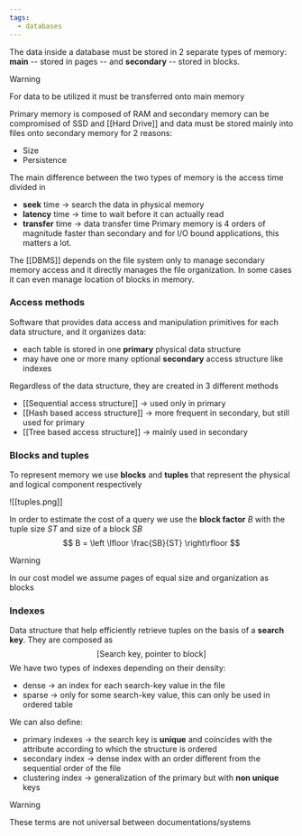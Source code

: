 ```yaml
---
tags:
  - databases
---
```

The data inside a database must be stored in 2 separate types of memory: **main** -- stored in pages -- and **secondary** -- stored in blocks.

>[!warning]
>For data to be utilized it must be transferred onto main memory

Primary memory is composed of RAM and secondary memory can be compromised of SSD and [[Hard Drive]] and data must be stored mainly into files onto secondary memory for 2 reasons:
- Size
- Persistence

The main difference between the two types of memory is the access time divided in
- **seek** time $\to$ search the data in physical memory
- **latency** time $\to$ time to wait before it can actually read
- **transfer** time $\to$ data transfer time
Primary memory is 4 orders of magnitude faster than secondary and for I/O bound applications, this matters a lot.

The [[DBMS]] depends on the file system only to manage secondary memory access and it directly manages the file organization. In some  cases it can even manage location of blocks in memory.
### Access methods

Software that provides data access and manipulation primitives for each data structure, and it organizes data:
- each table is stored in one **primary** physical data structure
- may have one or more many optional **secondary** access structure like indexes

Regardless of the data structure, they are created in 3 different methods
- [[Sequential access structure]]  $\to$ used only in primary
- [[Hash based access structure]] $\to$ more frequent in secondary, but still used for primary
- [[Tree based access structure]] $\to$ mainly used in secondary
### Blocks and tuples

To represent memory we use **blocks** and **tuples** that represent the physical and logical component respectively

![[tuples.png]]

In order to estimate the cost of a query we use the **block factor** $B$ with the tuple size $ST$ and size of a block $SB$
$$
B = \left \lfloor \frac{SB}{ST} \right\rfloor
$$
>[!warning]
>In our cost model we assume pages of equal size and organization as blocks
### Indexes

Data structure that help efficiently retrieve tuples on the basis of a **search key**. They are composed as
$$
[\text{Search key, pointer to block}]
$$
We have two types of indexes depending on their density:
- dense $\to$ an index for each search-key value in the file
- sparse $\to$ only for some search-key value, this can only be used in ordered table

We can also define:
- primary indexes $\to$ 
	the search key is **unique** and coincides with the attribute according to which the structure is ordered
- secondary index $\to$ dense index with an order different from the sequential order of the file
- clustering index $\to$ generalization of the primary but with **non unique** keys

>[!warning]
>These terms are not universal between documentations/systems
